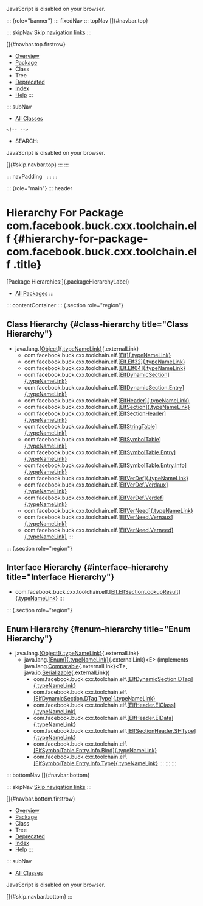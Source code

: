 <div>

JavaScript is disabled on your browser.

</div>

::: {role="banner"}
::: fixedNav
::: topNav
[]{#navbar.top}

::: skipNav
[Skip navigation links](#skip.navbar.top "Skip navigation links")
:::

[]{#navbar.top.firstrow}

-   [Overview](../../../../../../index.html)
-   [Package](package-summary.html)
-   Class
-   Tree
-   [Deprecated](../../../../../../deprecated-list.html)
-   [Index](../../../../../../index-all.html)
-   [Help](../../../../../../help-doc.html)
:::

::: subNav
-   [All Classes](../../../../../../allclasses.html)

```{=html}
<!-- -->
```
-   SEARCH:

<div>

<div>

JavaScript is disabled on your browser.

</div>

</div>

[]{#skip.navbar.top}
:::
:::

::: navPadding
 
:::
:::

::: {role="main"}
::: header
# Hierarchy For Package com.facebook.buck.cxx.toolchain.elf {#hierarchy-for-package-com.facebook.buck.cxx.toolchain.elf .title}

[Package Hierarchies:]{.packageHierarchyLabel}

-   [All Packages](../../../../../../overview-tree.html)
:::

::: contentContainer
::: {.section role="region"}
## Class Hierarchy {#class-hierarchy title="Class Hierarchy"}

-   java.lang.[[Object]{.typeNameLink}](http://docs.oracle.com/javase/7/docs/api/java/lang/Object.html?is-external=true "class or interface in java.lang"){.externalLink}
    -   com.facebook.buck.cxx.toolchain.elf.[[Elf]{.typeNameLink}](Elf.html "class in com.facebook.buck.cxx.toolchain.elf")
    -   com.facebook.buck.cxx.toolchain.elf.[[Elf.Elf32]{.typeNameLink}](Elf.Elf32.html "class in com.facebook.buck.cxx.toolchain.elf")
    -   com.facebook.buck.cxx.toolchain.elf.[[Elf.Elf64]{.typeNameLink}](Elf.Elf64.html "class in com.facebook.buck.cxx.toolchain.elf")
    -   com.facebook.buck.cxx.toolchain.elf.[[ElfDynamicSection]{.typeNameLink}](ElfDynamicSection.html "class in com.facebook.buck.cxx.toolchain.elf")
    -   com.facebook.buck.cxx.toolchain.elf.[[ElfDynamicSection.Entry]{.typeNameLink}](ElfDynamicSection.Entry.html "class in com.facebook.buck.cxx.toolchain.elf")
    -   com.facebook.buck.cxx.toolchain.elf.[[ElfHeader]{.typeNameLink}](ElfHeader.html "class in com.facebook.buck.cxx.toolchain.elf")
    -   com.facebook.buck.cxx.toolchain.elf.[[ElfSection]{.typeNameLink}](ElfSection.html "class in com.facebook.buck.cxx.toolchain.elf")
    -   com.facebook.buck.cxx.toolchain.elf.[[ElfSectionHeader]{.typeNameLink}](ElfSectionHeader.html "class in com.facebook.buck.cxx.toolchain.elf")
    -   com.facebook.buck.cxx.toolchain.elf.[[ElfStringTable]{.typeNameLink}](ElfStringTable.html "class in com.facebook.buck.cxx.toolchain.elf")
    -   com.facebook.buck.cxx.toolchain.elf.[[ElfSymbolTable]{.typeNameLink}](ElfSymbolTable.html "class in com.facebook.buck.cxx.toolchain.elf")
    -   com.facebook.buck.cxx.toolchain.elf.[[ElfSymbolTable.Entry]{.typeNameLink}](ElfSymbolTable.Entry.html "class in com.facebook.buck.cxx.toolchain.elf")
    -   com.facebook.buck.cxx.toolchain.elf.[[ElfSymbolTable.Entry.Info]{.typeNameLink}](ElfSymbolTable.Entry.Info.html "class in com.facebook.buck.cxx.toolchain.elf")
    -   com.facebook.buck.cxx.toolchain.elf.[[ElfVerDef]{.typeNameLink}](ElfVerDef.html "class in com.facebook.buck.cxx.toolchain.elf")
    -   com.facebook.buck.cxx.toolchain.elf.[[ElfVerDef.Verdaux]{.typeNameLink}](ElfVerDef.Verdaux.html "class in com.facebook.buck.cxx.toolchain.elf")
    -   com.facebook.buck.cxx.toolchain.elf.[[ElfVerDef.Verdef]{.typeNameLink}](ElfVerDef.Verdef.html "class in com.facebook.buck.cxx.toolchain.elf")
    -   com.facebook.buck.cxx.toolchain.elf.[[ElfVerNeed]{.typeNameLink}](ElfVerNeed.html "class in com.facebook.buck.cxx.toolchain.elf")
    -   com.facebook.buck.cxx.toolchain.elf.[[ElfVerNeed.Vernaux]{.typeNameLink}](ElfVerNeed.Vernaux.html "class in com.facebook.buck.cxx.toolchain.elf")
    -   com.facebook.buck.cxx.toolchain.elf.[[ElfVerNeed.Verneed]{.typeNameLink}](ElfVerNeed.Verneed.html "class in com.facebook.buck.cxx.toolchain.elf")
:::

::: {.section role="region"}
## Interface Hierarchy {#interface-hierarchy title="Interface Hierarchy"}

-   com.facebook.buck.cxx.toolchain.elf.[[Elf.ElfSectionLookupResult]{.typeNameLink}](Elf.ElfSectionLookupResult.html "interface in com.facebook.buck.cxx.toolchain.elf")
:::

::: {.section role="region"}
## Enum Hierarchy {#enum-hierarchy title="Enum Hierarchy"}

-   java.lang.[[Object]{.typeNameLink}](http://docs.oracle.com/javase/7/docs/api/java/lang/Object.html?is-external=true "class or interface in java.lang"){.externalLink}
    -   java.lang.[[Enum]{.typeNameLink}](http://docs.oracle.com/javase/7/docs/api/java/lang/Enum.html?is-external=true "class or interface in java.lang"){.externalLink}\<E\>
        (implements
        java.lang.[Comparable](http://docs.oracle.com/javase/7/docs/api/java/lang/Comparable.html?is-external=true "class or interface in java.lang"){.externalLink}\<T\>,
        java.io.[Serializable](http://docs.oracle.com/javase/7/docs/api/java/io/Serializable.html?is-external=true "class or interface in java.io"){.externalLink})
        -   com.facebook.buck.cxx.toolchain.elf.[[ElfDynamicSection.DTag]{.typeNameLink}](ElfDynamicSection.DTag.html "enum in com.facebook.buck.cxx.toolchain.elf")
        -   com.facebook.buck.cxx.toolchain.elf.[[ElfDynamicSection.DTag.Type]{.typeNameLink}](ElfDynamicSection.DTag.Type.html "enum in com.facebook.buck.cxx.toolchain.elf")
        -   com.facebook.buck.cxx.toolchain.elf.[[ElfHeader.EIClass]{.typeNameLink}](ElfHeader.EIClass.html "enum in com.facebook.buck.cxx.toolchain.elf")
        -   com.facebook.buck.cxx.toolchain.elf.[[ElfHeader.EIData]{.typeNameLink}](ElfHeader.EIData.html "enum in com.facebook.buck.cxx.toolchain.elf")
        -   com.facebook.buck.cxx.toolchain.elf.[[ElfSectionHeader.SHType]{.typeNameLink}](ElfSectionHeader.SHType.html "enum in com.facebook.buck.cxx.toolchain.elf")
        -   com.facebook.buck.cxx.toolchain.elf.[[ElfSymbolTable.Entry.Info.Bind]{.typeNameLink}](ElfSymbolTable.Entry.Info.Bind.html "enum in com.facebook.buck.cxx.toolchain.elf")
        -   com.facebook.buck.cxx.toolchain.elf.[[ElfSymbolTable.Entry.Info.Type]{.typeNameLink}](ElfSymbolTable.Entry.Info.Type.html "enum in com.facebook.buck.cxx.toolchain.elf")
:::
:::
:::

::: bottomNav
[]{#navbar.bottom}

::: skipNav
[Skip navigation links](#skip.navbar.bottom "Skip navigation links")
:::

[]{#navbar.bottom.firstrow}

-   [Overview](../../../../../../index.html)
-   [Package](package-summary.html)
-   Class
-   Tree
-   [Deprecated](../../../../../../deprecated-list.html)
-   [Index](../../../../../../index-all.html)
-   [Help](../../../../../../help-doc.html)
:::

::: subNav
-   [All Classes](../../../../../../allclasses.html)

<div>

<div>

JavaScript is disabled on your browser.

</div>

</div>

[]{#skip.navbar.bottom}
:::
